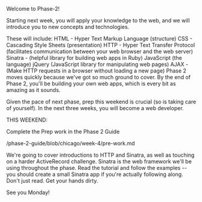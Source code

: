 Welcome to Phase-2!

Starting next week, you will apply your knowledge to the web, and we will introduce you to new concepts and technologies.

These will include:
HTML - Hyper Text Markup Language (structure)
CSS - Cascading Style Sheets (presentation)
HTTP - Hyper Text Transfer Protocol (facilitates communication between your web browser and the web server)
Sinatra - (helpful library for building web apps in Ruby)
JavaScript (the language)
jQuery (JavaScript library for manipulating web pages)
AJAX - (Make HTTP requests in a browser without loading a new page)
Phase 2 moves quickly because we've got so much ground to cover. By the end of Phase 2, you'll be building your own web apps, which is every bit as amazing as it sounds.

Given the pace of next phase, prep this weekend is crucial (so is taking care of yourself). In the next three weeks, you will become a web developer.

THIS WEEKEND:

Complete the Prep work in the Phase 2 Guide

<github cohort org>/phase-2-guide/blob/chicago/week-4/pre-work.md

We're going to cover introductions to HTTP and Sinatra, as well as touching on a harder ActiveRecord challenge. Sinatra is the web framework we'll be using throughout the phase. Read the tutorial and follow the examples -- you should create a small Sinatra app if you're actually following along. Don't just read. Get your hands dirty.

See you Monday!

